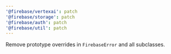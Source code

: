 ```yaml
---
'@firebase/vertexai': patch
'@firebase/storage': patch
'@firebase/auth': patch
'@firebase/util': patch
---
```


Remove prototype overrides in `FirebaseError` and all subclasses.
